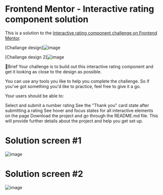 # Frontend Mentor - Interactive rating component solution

This is a solution to the [Interactive rating component challenge on Frontend Mentor](https://www.frontendmentor.io/challenges/interactive-rating-component-koxpeBUmI). 

[Challange design]![image](https://github.com/kamil-piskorski/FM-rating-component/assets/129585834/7432dae1-0714-4213-a85e-1e5322216415)

[Challange design 2]![image](https://github.com/kamil-piskorski/FM-rating-component/assets/129585834/86172927-cd2c-4e77-918e-c4e1fb82dc65)


📝Brief
Your challenge is to build out this interactive rating component and get it looking as close to the design as possible.

You can use any tools you like to help you complete the challenge. So if you've got something you'd like to practice, feel free to give it a go.

Your users should be able to:

Select and submit a number rating
See the "Thank you" card state after submitting a rating
See hover and focus states for all interactive elements on the page
Download the project and go through the README.md file. This will provide further details about the project and help you get set up.

# Solution screen #1
![image](https://github.com/kamil-piskorski/FM-rating-component/assets/129585834/278437ce-6da6-4439-880d-a660d46d9126)

# Solution screen #2
![image](https://github.com/kamil-piskorski/FM-rating-component/assets/129585834/aa818b3e-77dc-4e07-974f-ef26197180ee)
